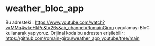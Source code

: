 # weather_bloc_app

Bu adresteki : https://www.youtube.com/watch?v=MMq4wkeHkPc&t=26s&ab_channel=RomainGirou uygulamayı BloC kullanarak yapıyoruz.
Orijinal koda bu adresten erişilebilir : https://github.com/romain-girou/weather_app_youtube/tree/main
